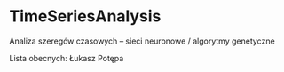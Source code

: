 TimeSeriesAnalysis
==================

Analiza szeregów czasowych – sieci neuronowe / algorytmy genetyczne

Lista obecnych:
Łukasz Potępa
